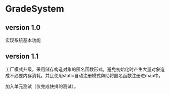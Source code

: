 # GradeSystem

## version 1.0
实现系统基本功能

## version 1.1
工厂模式升级，采用储存构造对象的匿名函数形式，避免初始化时产生大量对象造成不必要内存消耗。并且使用static自动注册模式帮助将匿名函数注册进map中。

加入单元测试（仅完成快排的测试）。
